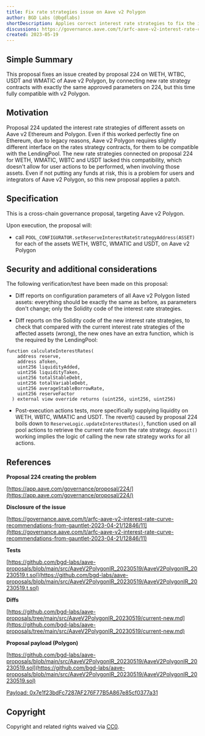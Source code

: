 ```yaml
---
title: Fix rate strategies issue on Aave v2 Polygon
author: BGD Labs (@bgdlabs)
shortDescription: Applies correct interest rate strategies to fix the issue caused by 224 proposal
discussions: https://governance.aave.com/t/arfc-aave-v2-interest-rate-curve-recommendations-from-gauntlet-2023-04-21/12846/11
created: 2023-05-19
---
```


## Simple Summary

This proposal fixes an issue created by proposal 224 on WETH, WTBC, USDT and WMATIC of Aave v2 Polygon, by connecting new rate strategy contracts with exactly the same approved parameters on 224, but this time fully compatible with v2 Polygon.

## Motivation

Proposal 224 updated the interest rate strategies of different assets on Aave v2 Ethereum and Polygon. Even if this worked perfectly fine on Ethereum, due to legacy reasons, Aave v2 Polygon requires slightly different interface on the rates strategy contracts, for them to be compatible with the LendingPool.
The new rate strategies connected on proposal 224 for WETH, WMATIC, WBTC and USDT lacked this compatibility, which doesn't allow for user actions to be performed, when involving those assets.
Even if not putting any funds at risk, this is a problem for users and integrators of Aave v2 Polygon, so this new proposal applies a patch.

## Specification

This is a cross-chain governance proposal, targeting Aave v2 Polygon.

Upon execution, the proposal will:

- call `POOL_CONFIGURATOR.setReserveInterestRateStrategyAddress(ASSET)` for each of the assets WETH, WBTC, WMATIC and USDT, on Aave v2 Polygon

## Security and additional considerations

The following verification/test have been made on this proposal:

- Diff reports on configuration parameters of all Aave v2 Polygon listed assets: everything should be exactly the same as before, as parameters don't change; only the Solidity code of the interest rate strategies.

- Diff reports on the Solidity code of the new interest rate strategies, to check that compared with the current interest rate strategies of the affected assets (wrong), the new ones have an extra function, which is the required by the LendingPool:

```
function calculateInterestRates(
    address reserve,
    address aToken,
    uint256 liquidityAdded,
    uint256 liquidityTaken,
    uint256 totalStableDebt,
    uint256 totalVariableDebt,
    uint256 averageStableBorrowRate,
    uint256 reserveFactor
  ) external view override returns (uint256, uint256, uint256)
```

- Post-execution actions tests, more specifically supplying liquidity on WETH, WBTC, WMATIC and USDT. The revert() caused by proposal 224 boils down to `ReserveLogic.updateInterestRates()`, function used on all pool actions to retrieve the current rate from the rate strategy. `deposit()` working implies the logic of calling the new rate strategy works for all actions.

## References

**Proposal 224 creating the problem**

[https://app.aave.com/governance/proposal/224/](https://app.aave.com/governance/proposal/224/)

**Disclosure of the issue**

[https://governance.aave.com/t/arfc-aave-v2-interest-rate-curve-recommendations-from-gauntlet-2023-04-21/12846/11](https://governance.aave.com/t/arfc-aave-v2-interest-rate-curve-recommendations-from-gauntlet-2023-04-21/12846/11)

**Tests**

[https://github.com/bgd-labs/aave-proposals/blob/main/src/AaveV2PolygonIR_20230519/AaveV2PolygonIR_20230519.t.sol](https://github.com/bgd-labs/aave-proposals/blob/main/src/AaveV2PolygonIR_20230519/AaveV2PolygonIR_20230519.t.sol)

**Diffs**

[https://github.com/bgd-labs/aave-proposals/tree/main/src/AaveV2PolygonIR_20230519/current-new.md](https://github.com/bgd-labs/aave-proposals/tree/main/src/AaveV2PolygonIR_20230519/current-new.md)


**Proposal payload (Polygon)**

[https://github.com/bgd-labs/aave-proposals/blob/main/src/AaveV2PolygonIR_20230519/AaveV2PolygonIR_20230519.sol](https://github.com/bgd-labs/aave-proposals/blob/main/src/AaveV2PolygonIR_20230519/AaveV2PolygonIR_20230519.sol)

[Payload: 0x7e1f23bdFc7287AF276F77B5A867e85cf0377a31](https://polygonscan.com/address/0x7e1f23bdFc7287AF276F77B5A867e85cf0377a31#code)


## Copyright

Copyright and related rights waived via [CC0](https://creativecommons.org/publicdomain/zero/1.0/).
